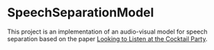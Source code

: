 # SpeechSeparationModel

This project is an implementation of an audio-visual model for speech separation based on the paper [Looking to Listen at the Cocktail Party](https://arxiv.org/abs/1804.03619).
